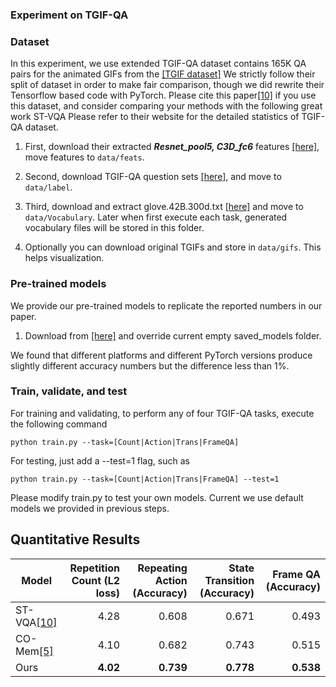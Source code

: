 ### Experiment on TGIF-QA

### Dataset
In this experiment, we use extended TGIF-QA dataset contains 165K QA pairs for the animated GIFs from the [[TGIF dataset]](https://github.com/YunseokJANG/tgif-qa)
We strictly follow their split of dataset in order to make fair comparison, though we did rewrite their Tensorflow based code with PyTorch.
Please cite this paper[[10]](https://arxiv.org/abs/1704.04497) if you use this dataset, and consider comparing your methods with the following great work ST-VQA
Please refer to their website for the detailed statistics of TGIF-QA dataset.


1. First, download their extracted _**Resnet_pool5, C3D_fc6**_ features [[here]](https://github.com/YunseokJANG/tgif-qa/blob/master/code/README.md),
move features to `data/feats`.

2. Second, download TGIF-QA question sets [[here]](https://github.com/YunseokJANG/tgif-qa/tree/master/dataset), 
and move to `data/label`.

3. Third, download and extract glove.42B.300d.txt [[here]](http://nlp.stanford.edu/data/glove.42B.300d.zip)
and move to `data/Vocabulary`. Later when first execute each task, generated vocabulary files will be stored in 
this folder.

4. Optionally you can download original TGIFs and store in `data/gifs`. This helps visualization.



### Pre-trained models
We provide our pre-trained models to replicate the reported numbers in our paper.
1. Download from [[here]](https://drive.google.com/drive/folders/1T37IWDiNY--9xZszikHxINgUQbxMyH4y?usp=sharing) and override current empty saved_models folder.

We found that different platforms and different PyTorch versions produce slightly different
accuracy numbers but the difference less than 1%.



### Train, validate, and test
For training and validating, to perform any of four TGIF-QA tasks, execute the following command
~~~~
python train.py --task=[Count|Action|Trans|FrameQA] 
~~~~

For testing, just add a --test=1 flag, such as
~~~~
python train.py --task=[Count|Action|Trans|FrameQA] --test=1
~~~~

Please modify train.py to test your own models. 
Current we use default models we provided in previous steps.

## Quantitative Results

| Model                                    | Repetition Count (L2 loss) | Repeating Action (Accuracy) | State Transition (Accuracy) | Frame QA (Accuracy) |
| ---------------------------------------- | ---------------------: | --------------------------: | --------------------------: | ------------------: |               
| ST-VQA[[10]](https://arxiv.org/abs/1704.04497)                                     |                 4.28 |                       0.608 |                       0.671 |               0.493 |
| CO-Mem[[5]](https://arxiv.org/abs/1803.10906)                         |                 4.10 |                       0.682 |                       0.743 |               0.515 |
| Ours                                         |                **4.02** |                       **0.739** |                       **0.778** |              **0.538** |


